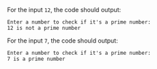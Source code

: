 For the input `12`, the code should output:
```
Enter a number to check if it's a prime number:
12 is not a prime number
```

For the input `7`, the code should output:
```
Enter a number to check if it's a prime number:
7 is a prime number
```
